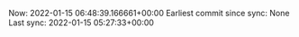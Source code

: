 Now: 2022-01-15 06:48:39.166661+00:00 Earliest commit since sync: None Last sync: 2022-01-15 05:27:33+00:00

